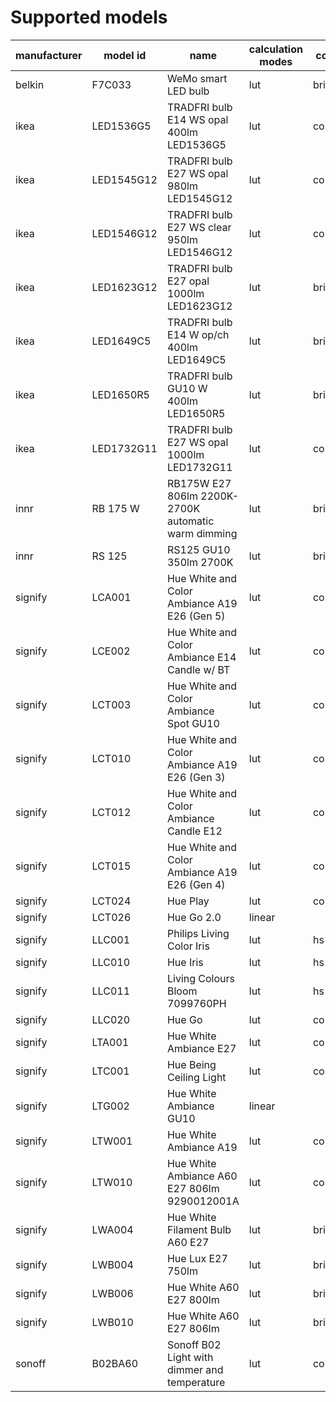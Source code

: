 # Supported models
|manufacturer| model id |                       name                        |calculation modes| color modes |
|------------|----------|---------------------------------------------------|-----------------|-------------|
|belkin      |F7C033    |WeMo smart LED bulb                                |lut              |brightness   |
|ikea        |LED1536G5 |TRADFRI bulb E14 WS opal 400lm LED1536G5           |lut              |color_temp   |
|ikea        |LED1545G12|TRADFRI bulb E27 WS opal 980lm LED1545G12          |lut              |color_temp   |
|ikea        |LED1546G12|TRADFRI bulb E27 WS clear 950lm LED1546G12         |lut              |color_temp   |
|ikea        |LED1623G12|TRADFRI bulb E27 opal 1000lm LED1623G12            |lut              |brightness   |
|ikea        |LED1649C5 |TRADFRI bulb E14 W op/ch 400lm LED1649C5           |lut              |brightness   |
|ikea        |LED1650R5 |TRADFRI bulb GU10 W 400lm LED1650R5                |lut              |brightness   |
|ikea        |LED1732G11|TRADFRI bulb E27 WS opal 1000lm LED1732G11         |lut              |color_temp   |
|innr        |RB 175 W  |RB175W E27 806lm 2200K-2700K automatic warm dimming|lut              |brightness   |
|innr        |RS 125    |RS125 GU10 350lm 2700K                             |lut              |brightness   |
|signify     |LCA001    |Hue White and Color Ambiance A19 E26 (Gen 5)       |lut              |color_temp,hs|
|signify     |LCE002    |Hue White and Color Ambiance E14 Candle w/ BT      |lut              |color_temp,hs|
|signify     |LCT003    |Hue White and Color Ambiance Spot GU10             |lut              |color_temp,hs|
|signify     |LCT010    |Hue White and Color Ambiance A19 E26 (Gen 3)       |lut              |color_temp,hs|
|signify     |LCT012    |Hue White and Color Ambiance Candle E12            |lut              |color_temp,hs|
|signify     |LCT015    |Hue White and Color Ambiance A19 E26 (Gen 4)       |lut              |color_temp,hs|
|signify     |LCT024    |Hue Play                                           |lut              |color_temp,hs|
|signify     |LCT026    |Hue Go 2.0                                         |linear           |             |
|signify     |LLC001    |Philips Living Color Iris                          |lut              |hs           |
|signify     |LLC010    |Hue Iris                                           |lut              |hs           |
|signify     |LLC011    |Living Colours Bloom 7099760PH                     |lut              |hs           |
|signify     |LLC020    |Hue Go                                             |lut              |color_temp,hs|
|signify     |LTA001    |Hue White Ambiance E27                             |lut              |color_temp   |
|signify     |LTC001    |Hue Being Ceiling Light                            |lut              |color_temp   |
|signify     |LTG002    |Hue White Ambiance GU10                            |linear           |             |
|signify     |LTW001    |Hue White Ambiance A19                             |lut              |color_temp   |
|signify     |LTW010    |Hue White Ambiance A60 E27 806lm 9290012001A       |lut              |color_temp   |
|signify     |LWA004    |Hue White Filament Bulb A60 E27                    |lut              |brightness   |
|signify     |LWB004    |Hue Lux E27 750lm                                  |lut              |brightness   |
|signify     |LWB006    |Hue White A60 E27 800lm                            |lut              |brightness   |
|signify     |LWB010    |Hue White A60 E27 806lm                            |lut              |brightness   |
|sonoff      |B02BA60   |Sonoff B02 Light with dimmer and temperature       |lut              |color_temp   |
